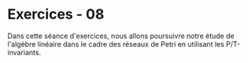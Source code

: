 # Exercices - 08

Dans cette séance d'exercices, nous allons poursuivre notre étude de l'algèbre linéaire dans le cadre des réseaux de Petri en utilisant les P/T-invariants.
